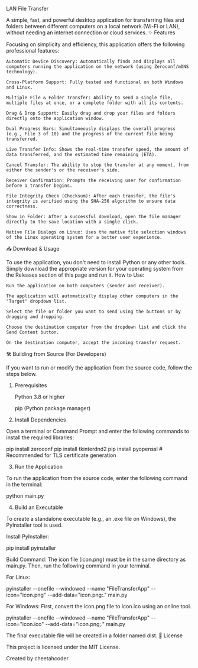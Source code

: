 LAN File Transfer

A simple, fast, and powerful desktop application for transferring files and folders between different computers on a local network (Wi-Fi or LAN), without needing an internet connection or cloud services.
✨ Features

Focusing on simplicity and efficiency, this application offers the following professional features:

    Automatic Device Discovery: Automatically finds and displays all computers running the application on the network (using Zeroconf/mDNS technology).

    Cross-Platform Support: Fully tested and functional on both Windows and Linux.

    Multiple File & Folder Transfer: Ability to send a single file, multiple files at once, or a complete folder with all its contents.

    Drag & Drop Support: Easily drag and drop your files and folders directly onto the application window.

    Dual Progress Bars: Simultaneously displays the overall progress (e.g., File 3 of 10) and the progress of the current file being transferred.

    Live Transfer Info: Shows the real-time transfer speed, the amount of data transferred, and the estimated time remaining (ETA).

    Cancel Transfer: The ability to stop the transfer at any moment, from either the sender's or the receiver's side.

    Receiver Confirmation: Prompts the receiving user for confirmation before a transfer begins.

    File Integrity Check (Checksum): After each transfer, the file's integrity is verified using the SHA-256 algorithm to ensure data correctness.

    Show in Folder: After a successful download, open the file manager directly to the save location with a single click.

    Native File Dialogs on Linux: Uses the native file selection windows of the Linux operating system for a better user experience.

📥 Download & Usage

To use the application, you don't need to install Python or any other tools. Simply download the appropriate version for your operating system from the Releases section of this page and run it.
How to Use:

    Run the application on both computers (sender and receiver).

    The application will automatically display other computers in the "Target" dropdown list.

    Select the file or folder you want to send using the buttons or by dragging and dropping.

    Choose the destination computer from the dropdown list and click the Send Content button.

    On the destination computer, accept the incoming transfer request.

🛠️ Building from Source (For Developers)

If you want to run or modify the application from the source code, follow the steps below.
1. Prerequisites

    Python 3.8 or higher

    pip (Python package manager)

2. Install Dependencies

Open a terminal or Command Prompt and enter the following commands to install the required libraries:

pip install zeroconf
pip install tkinterdnd2
pip install pyopenssl # Recommended for TLS certificate generation

3. Run the Application

To run the application from the source code, enter the following command in the terminal:

python main.py

4. Build an Executable

To create a standalone executable (e.g., an .exe file on Windows), the PyInstaller tool is used.

Install PyInstaller:

pip install pyinstaller

Build Command:
The icon file (icon.png) must be in the same directory as main.py. Then, run the following command in your terminal.

For Linux:

pyinstaller --onefile --windowed --name "FileTransferApp" --icon="icon.png" --add-data="icon.png:." main.py

For Windows:
First, convert the icon.png file to icon.ico using an online tool.

pyinstaller --onefile --windowed --name "FileTransferApp" --icon="icon.ico" --add-data="icon.png;." main.py

The final executable file will be created in a folder named dist.
📜 License

This project is licensed under the MIT License.

Created by cheetahcoder
